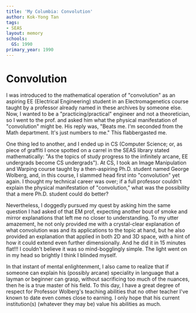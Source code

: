 ```yaml
---
title: 'My Columbia: Convolution'
author: Kok-Yong Tan
tags:
- SEAS
layout: memory
schools:
  GS: 1990
primary_year: 1990
---
```

# Convolution

I was introduced to the mathematical operation of "convolution" as an aspiring EE (Electrical Engineering) student in an Electromagenetics course taught by a professor already named in these archives by someone else. Now, I wanted to be a "practicing/practical" engineer and not a theoretician, so I went to the prof. and asked him what the physical manifestation of "convolution" might be.  His reply was, "Beats me.  I'm seconded from the Math department.  It's just numbers to me."  This flabbergasted me.

One thing led to another, and I ended up in CS (Computer Science; or, as piece of graffiti I once spotted on a carrel in the SEAS library stated mathematically: "As the topics of study progress to the infinitely arcane, EE undergrads become CS undergrads").  At CS, I took an Image Manipulation and Warping course taught by a then-aspiring Ph.D. student named George Wolberg, and, in this course, I slammed head first into "convolution" yet again.  I thought my technical career was over; if a full professor couldn't explain the physical manifestation of "convolution," what was the possibility that a mere Ph.D. student could do better?

Nevertheless, I doggedly pursued my quest by asking him the same question I had asked of that EM prof, expecting another bout of smoke and mirror explanations that left me no closer to understanding. To my utter amazement, he not only provided me with a crystal-clear explanation of what convolution was and its applications to the topic at hand, but he also provided an explanation that applied in both 2D and 3D space, with a hint of how it could extend even further dimensionally.  And he did it in 15 minutes flat!!!  I couldn't believe it was so mind-bogglingly simple.  The light went on in my head so brightly I think I blinded myself.

In that instant of mental enlightenment, I also came to realize that if someone can explain his (possibly arcane) speciality in language that a layman or beginner can grasp, without sacrificing too much of the nuances, then he is a true master of his field.  To this day, I have a great degree of respect for Professor Wolberg's teaching abilities that no other teacher I've known to date even comes close to earning.  I only hope that his current institution(s) (whatever they may be) value his abilities as much.
